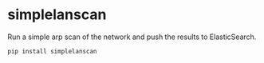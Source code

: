 # simplelanscan

Run a simple arp scan of the network and push the results to ElasticSearch.


```
pip install simplelanscan
```
